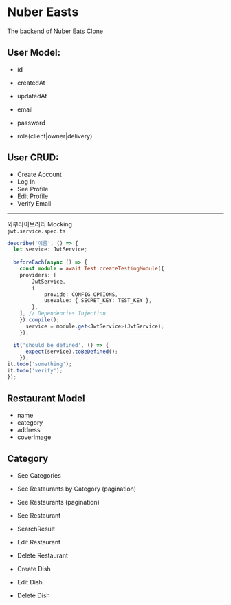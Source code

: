# Nuber Easts

The backend of Nuber Eats Clone

## User Model:

- id
- createdAt
- updatedAt

- email
- password
- role(client|owner|delivery)

## User CRUD:

- Create Account
- Log In
- See Profile
- Edit Profile
- Verify Email

---
외부라이브러리 Mocking  
`jwt.service.spec.ts`
```typescript
describe('이름', () => {  
  let service: JwtService;
  
  beforeEach(async () => {
    const module = await Test.createTestingModule({
    providers: [
        JwtService,
        {
            provide: CONFIG_OPTIONS,
            useValue: { SECRET_KEY: TEST_KEY },
        },
    ], // Dependencies Injection
    }).compile();
      service = module.get<JwtService>(JwtService);
    });

  it('should be defined', () => {
      expect(service).toBeDefined();
    });
it.todo('something');
it.todo('verify');
});
```

## Restaurant Model

- name  
- category
- address
- coverImage


## Category

- See Categories
- See Restaurants by Category (pagination)
- See Restaurants (pagination)
- See Restaurant
- SearchResult



- Edit Restaurant
- Delete Restaurant


- Create Dish
- Edit Dish
- Delete Dish